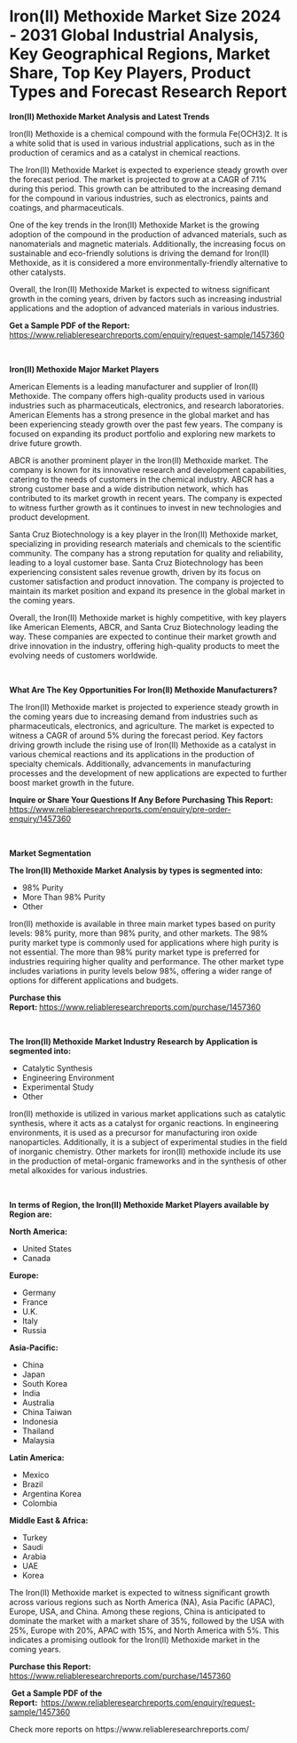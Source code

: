 <p><h1>Iron(II) Methoxide Market Size 2024 - 2031 Global Industrial Analysis, Key Geographical Regions, Market Share, Top Key Players, Product Types and Forecast Research Report</h1></p><p><strong>Iron(II) Methoxide Market Analysis and Latest Trends</strong></p>
<p><p>Iron(II) Methoxide is a chemical compound with the formula Fe(OCH3)2. It is a white solid that is used in various industrial applications, such as in the production of ceramics and as a catalyst in chemical reactions.</p><p>The Iron(II) Methoxide Market is expected to experience steady growth over the forecast period. The market is projected to grow at a CAGR of 7.1% during this period. This growth can be attributed to the increasing demand for the compound in various industries, such as electronics, paints and coatings, and pharmaceuticals.</p><p>One of the key trends in the Iron(II) Methoxide Market is the growing adoption of the compound in the production of advanced materials, such as nanomaterials and magnetic materials. Additionally, the increasing focus on sustainable and eco-friendly solutions is driving the demand for Iron(II) Methoxide, as it is considered a more environmentally-friendly alternative to other catalysts.</p><p>Overall, the Iron(II) Methoxide Market is expected to witness significant growth in the coming years, driven by factors such as increasing industrial applications and the adoption of advanced materials in various industries.</p></p>
<p><strong>Get a Sample PDF of the Report:&nbsp;</strong> <a href="https://www.reliableresearchreports.com/enquiry/request-sample/1457360">https://www.reliableresearchreports.com/enquiry/request-sample/1457360</a></p>
<p>&nbsp;</p>
<p><strong>Iron(II) Methoxide Major Market Players</strong></p>
<p><p>American Elements is a leading manufacturer and supplier of Iron(II) Methoxide. The company offers high-quality products used in various industries such as pharmaceuticals, electronics, and research laboratories. American Elements has a strong presence in the global market and has been experiencing steady growth over the past few years. The company is focused on expanding its product portfolio and exploring new markets to drive future growth.</p><p>ABCR is another prominent player in the Iron(II) Methoxide market. The company is known for its innovative research and development capabilities, catering to the needs of customers in the chemical industry. ABCR has a strong customer base and a wide distribution network, which has contributed to its market growth in recent years. The company is expected to witness further growth as it continues to invest in new technologies and product development.</p><p>Santa Cruz Biotechnology is a key player in the Iron(II) Methoxide market, specializing in providing research materials and chemicals to the scientific community. The company has a strong reputation for quality and reliability, leading to a loyal customer base. Santa Cruz Biotechnology has been experiencing consistent sales revenue growth, driven by its focus on customer satisfaction and product innovation. The company is projected to maintain its market position and expand its presence in the global market in the coming years.</p><p>Overall, the Iron(II) Methoxide market is highly competitive, with key players like American Elements, ABCR, and Santa Cruz Biotechnology leading the way. These companies are expected to continue their market growth and drive innovation in the industry, offering high-quality products to meet the evolving needs of customers worldwide.</p></p>
<p>&nbsp;</p>
<p><strong>What Are The Key Opportunities For Iron(II) Methoxide Manufacturers?</strong></p>
<p><p>The Iron(II) Methoxide market is projected to experience steady growth in the coming years due to increasing demand from industries such as pharmaceuticals, electronics, and agriculture. The market is expected to witness a CAGR of around 5% during the forecast period. Key factors driving growth include the rising use of Iron(II) Methoxide as a catalyst in various chemical reactions and its applications in the production of specialty chemicals. Additionally, advancements in manufacturing processes and the development of new applications are expected to further boost market growth in the future.</p></p>
<p><strong>Inquire or Share Your Questions If Any Before Purchasing This Report:</strong> <a href="https://www.reliableresearchreports.com/enquiry/pre-order-enquiry/1457360">https://www.reliableresearchreports.com/enquiry/pre-order-enquiry/1457360</a></p>
<p>&nbsp;</p>
<p><strong>Market Segmentation</strong></p>
<p><strong>The Iron(II) Methoxide Market Analysis by types is segmented into:</strong></p>
<p><ul><li>98% Purity</li><li>More Than 98% Purity</li><li>Other</li></ul></p>
<p><p>Iron(II) methoxide is available in three main market types based on purity levels: 98% purity, more than 98% purity, and other markets. The 98% purity market type is commonly used for applications where high purity is not essential. The more than 98% purity market type is preferred for industries requiring higher quality and performance. The other market type includes variations in purity levels below 98%, offering a wider range of options for different applications and budgets.</p></p>
<p><strong>Purchase this Report:&nbsp;</strong><a href="https://www.reliableresearchreports.com/purchase/1457360">https://www.reliableresearchreports.com/purchase/1457360</a></p>
<p>&nbsp;</p>
<p><strong>The Iron(II) Methoxide Market Industry Research by Application is segmented into:</strong></p>
<p><ul><li>Catalytic Synthesis</li><li>Engineering Environment</li><li>Experimental Study</li><li>Other</li></ul></p>
<p><p>Iron(II) methoxide is utilized in various market applications such as catalytic synthesis, where it acts as a catalyst for organic reactions. In engineering environments, it is used as a precursor for manufacturing iron oxide nanoparticles. Additionally, it is a subject of experimental studies in the field of inorganic chemistry. Other markets for iron(II) methoxide include its use in the production of metal-organic frameworks and in the synthesis of other metal alkoxides for various industries.</p></p>
<p>&nbsp;</p>
<p><strong>In terms of Region, the Iron(II) Methoxide Market Players available by Region are:</strong></p>
<p>
    <p> <strong> North America: </strong>
        <ul>
            <li>United States</li>
            <li>Canada</li>
        </ul>
        </p> 
    <p> <strong> Europe: </strong>
        <ul>
            <li>Germany</li>
            <li>France</li>
            <li>U.K.</li>
            <li>Italy</li>
            <li>Russia</li>
        </ul>
        </p> 
    <p> <strong> Asia-Pacific: </strong>
        <ul>
            <li>China</li>
            <li>Japan</li>
            <li>South Korea</li>
            <li>India</li>
            <li>Australia</li>
            <li>China Taiwan</li>
            <li>Indonesia</li>
            <li>Thailand</li>
            <li>Malaysia</li>
        </ul>
        </p> 
    <p> <strong> Latin America: </strong>
        <ul>
            <li>Mexico</li>
            <li>Brazil</li>
            <li>Argentina Korea</li>
            <li>Colombia</li>
        </ul>
        </p> 
    <p> <strong> Middle East & Africa: </strong>
        <ul>
            <li>Turkey</li>
            <li>Saudi</li>
            <li>Arabia</li>
            <li>UAE</li>
            <li>Korea</li>
        </ul>
    </p>
    </p>
<p><p>The Iron(II) Methoxide market is expected to witness significant growth across various regions such as North America (NA), Asia Pacific (APAC), Europe, USA, and China. Among these regions, China is anticipated to dominate the market with a market share of 35%, followed by the USA with 25%, Europe with 20%, APAC with 15%, and North America with 5%. This indicates a promising outlook for the Iron(II) Methoxide market in the coming years.</p></p>
<p><strong>Purchase this Report: </strong><a href="https://www.reliableresearchreports.com/purchase/1457360">https://www.reliableresearchreports.com/purchase/1457360</a></p>
<p>&nbsp;<strong>Get a Sample PDF of the Report:&nbsp;&nbsp;</strong><a href="https://www.reliableresearchreports.com/enquiry/request-sample/1457360">https://www.reliableresearchreports.com/enquiry/request-sample/1457360</a></p>
<p><strong></strong></p>
<p>Check more reports on https://www.reliableresearchreports.com/</p>